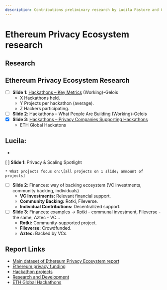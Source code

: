 ```yaml
---
description: Contributions preliminary research by Lucila Pastore and Gelois
---
```


# Ethereum Privacy Ecosystem research

## Research

## **Ethereum Privacy Ecosystem Research**

* [ ] **Slide 1**: [Hackathons – Key Metrics](ethereum-privacy-ecosystem-research/hackathons-x-hackathons-y-projects-average-z-hackers.md) (Working)-Gelois
  * X Hackathons held.
  * Y Projects per hackathon (average).
  * Z Hackers participating.
* [ ] **Slide 2**: Hackathons – What People Are Building (Working)-Gelois
* [x] **Slide 3**: [Hackathons – Privacy Companies Supporting Hackathons](ethereum-privacy-ecosystem-research/hackathons-what-privacy-companies-support-hackathons-big-list.md)
  * ETH Global Hackatons



## Lucila:

*
[ ] 
    **Slide 1**: Privacy & Scaling Spotlight&#x20;

    * What projects focus on:\[all projects on 1 slide; ammount of projects]
* [ ] **Slide 2**: Finances: way of backing ecosystem (VC investments, community backing, individuals)
  * **VC Investments:** Relevant financial support.
  * **Community Backing:** Rotki, Fileverse.
  * **Individual Contributions:** Decentralized support.
* [ ] **Slide 3**: Finances: examples -> Rotki - communal investment, Fileverse - the same, Aztec - VC…
  * **Rotki:** Community-supported project.
  * **Fileverse:** Crowdfunded.
  * **Aztec:** Backed by VCs.



## Report Links

* [Main dataset of Ethereum Privacy Ecosystem report](https://github.com/web3privacy/web3privacy/tree/main/Market%20overview/Ethereum%20Ecosystem)
* [Ethereum privacy funding](https://github.com/web3privacy/web3privacy/blob/main/Market%20overview/Ethereum%20Ecosystem/Ethereum%20privacy%20funding.md)
* [Hackathon projects](https://github.com/web3privacy/web3privacy/blob/main/Market%20overview/Ethereum%20Ecosystem/Hackathon%20projects.md)
* [Research and Development](https://github.com/web3privacy/web3privacy/blob/main/Market%20overview/Ethereum%20Ecosystem/R%26D.md)
* [ETH Global Hackathons](https://ethglobal.com/events/hackathons)



